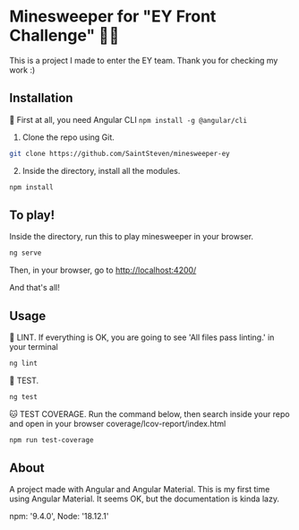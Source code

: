 # Minesweeper for "EY Front Challenge" 🏴‍☠️

This is a project I made to enter the EY team. Thank you for checking my work :)

## Installation

🚧 First at all, you need Angular CLI ``npm install -g @angular/cli``

1) Clone the repo using Git.

```bash
git clone https://github.com/SaintSteven/minesweeper-ey
```
2) Inside the directory, install all the modules.

```bash
npm install
```

## To play!

Inside the directory, run this to play minesweeper in your browser.

```bash
ng serve
```
Then, in your browser, go to  [http://localhost:4200/](http://localhost:4200/)

And that's all!

## Usage

🚿 LINT. If everything is OK, you are going to see 'All files pass linting.' in your terminal

```bash
ng lint
```

🐶 TEST.

```bash
ng test
```

🐱 TEST COVERAGE. Run the command below, then search inside your repo and open in your browser coverage/lcov-report/index.html

```bash
npm run test-coverage
```

## About

A project made with Angular and Angular Material. This is my first time using Angular Material. It seems OK, but the documentation is kinda lazy.

npm: '9.4.0', Node: '18.12.1'
